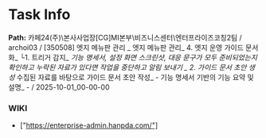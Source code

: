 # Task Info

**Path:** 카페24(주)\본사사업장\[CG]MI본부\비즈니스센터\엔터프라이즈코칭2팀 / archoi03 / [350508] 엣지 메뉴판 관리 _ 엣지 메뉴판 관리_ 4. 엣지 운영 가이드 문서화_ └1. 트리거 감지_ _기능 명세서, _설정 화면 스크린샷, _대응 문구가 모두 준비되었는지 확인하고_ 누락된 자료가 있다면 작업을 중단하고 알림 보내기_ _ 2. 가이드 문서 초안 생성_ 수집된 자료를 바탕으로 가이드 문서 초안 작성_ - 기능 명세서 기반의 기능 요약 및 설명_ - / 2025-10-01_00-00-00

### WIKI
- ["https://enterprise-admin.hanpda.com/"]

